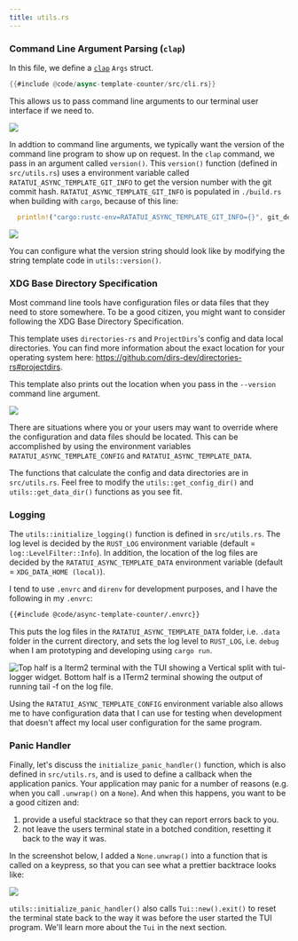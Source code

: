 ```yaml
---
title: utils.rs
---
```


### Command Line Argument Parsing (`clap`)

In this file, we define a [`clap`](https://docs.rs/clap/latest/clap/) `Args` struct.

```rust
{{#include @code/async-template-counter/src/cli.rs}}
```

This allows us to pass command line arguments to our terminal user interface if we need to.

![](https://user-images.githubusercontent.com/1813121/252718163-ab1945d1-7d44-4b5b-928d-1164ac99f2c9.png)

In addtion to command line arguments, we typically want the version of the command line program to
show up on request. In the `clap` command, we pass in an argument called `version()`. This
`version()` function (defined in `src/utils.rs`) uses a environment variable called
`RATATUI_ASYNC_TEMPLATE_GIT_INFO` to get the version number with the git commit hash.
`RATATUI_ASYNC_TEMPLATE_GIT_INFO` is populated in `./build.rs` when building with `cargo`, because
of this line:

```rust
  println!("cargo:rustc-env=RATATUI_ASYNC_TEMPLATE_GIT_INFO={}", git_describe);
```

![](https://user-images.githubusercontent.com/1813121/253160580-dc537c49-4191-4821-874a-9efc73cfe098.png)

You can configure what the version string should look like by modifying the string template code in
`utils::version()`.

### XDG Base Directory Specification

Most command line tools have configuration files or data files that they need to store somewhere. To
be a good citizen, you might want to consider following the XDG Base Directory Specification.

This template uses `directories-rs` and `ProjectDirs`'s config and data local directories. You can
find more information about the exact location for your operating system here:
<https://github.com/dirs-dev/directories-rs#projectdirs>.

This template also prints out the location when you pass in the `--version` command line argument.

![](https://user-images.githubusercontent.com/1813121/252721469-4d5ec38b-e868-46b4-b7b7-1c2c8bc496ac.png)

There are situations where you or your users may want to override where the configuration and data
files should be located. This can be accomplished by using the environment variables
`RATATUI_ASYNC_TEMPLATE_CONFIG` and `RATATUI_ASYNC_TEMPLATE_DATA`.

The functions that calculate the config and data directories are in `src/utils.rs`. Feel free to
modify the `utils::get_config_dir()` and `utils::get_data_dir()` functions as you see fit.

### Logging

The `utils::initialize_logging()` function is defined in `src/utils.rs`. The log level is decided by
the `RUST_LOG` environment variable (default = `log::LevelFilter::Info`). In addition, the location
of the log files are decided by the `RATATUI_ASYNC_TEMPLATE_DATA` environment variable (default =
`XDG_DATA_HOME (local)`).

I tend to use `.envrc` and `direnv` for development purposes, and I have the following in my
`.envrc`:

```bash
{{#include @code/async-template-counter/.envrc}}
```

This puts the log files in the `RATATUI_ASYNC_TEMPLATE_DATA` folder, i.e. `.data` folder in the
current directory, and sets the log level to `RUST_LOG`, i.e. `debug` when I am prototyping and
developing using `cargo run`.

![Top half is a Iterm2 terminal with the TUI showing a Vertical split with `tui-logger` widget. Bottom half is a ITerm2 terminal showing the output of running `tail -f` on the log file.](https://user-images.githubusercontent.com/1813121/254093932-46d8c6fd-c572-4675-bcaf-45a36eed51ff.png)

Using the `RATATUI_ASYNC_TEMPLATE_CONFIG` environment variable also allows me to have configuration
data that I can use for testing when development that doesn't affect my local user configuration for
the same program.

### Panic Handler

Finally, let's discuss the `initialize_panic_handler()` function, which is also defined in
`src/utils.rs`, and is used to define a callback when the application panics. Your application may
panic for a number of reasons (e.g. when you call `.unwrap()` on a `None`). And when this happens,
you want to be a good citizen and:

1. provide a useful stacktrace so that they can report errors back to you.
2. not leave the users terminal state in a botched condition, resetting it back to the way it was.

In the screenshot below, I added a `None.unwrap()` into a function that is called on a keypress, so
that you can see what a prettier backtrace looks like:

![](https://user-images.githubusercontent.com/1813121/266889163-2fb6b210-58aa-4519-b491-0d35d9fa2c87.png)

`utils::initialize_panic_handler()` also calls `Tui::new().exit()` to reset the terminal state back
to the way it was before the user started the TUI program. We'll learn more about the `Tui` in the
next section.
